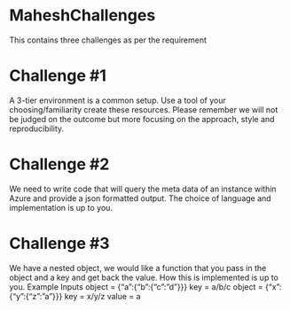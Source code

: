 # MaheshChallenges
This contains three challenges as per the requirement

Challenge #1
=============================================================================================================

A 3-tier environment is a common setup. Use a tool of your choosing/familiarity create these resources. Please remember we will not be judged on the outcome but more focusing on the approach, style and reproducibility.
 


Challenge #2
=============================================================================================================

We need to write code that will query the meta data of an instance within Azure and provide a json formatted output. The choice of language and implementation is up to you.



Challenge #3
=============================================================================================================

We have a nested object, we would like a function that you pass in the object and a key and get back the value. How this is implemented is up to you.
Example Inputs
object = {“a”:{“b”:{“c”:”d”}}}
key = a/b/c
object = {“x”:{“y”:{“z”:”a”}}}
key = x/y/z
value = a

